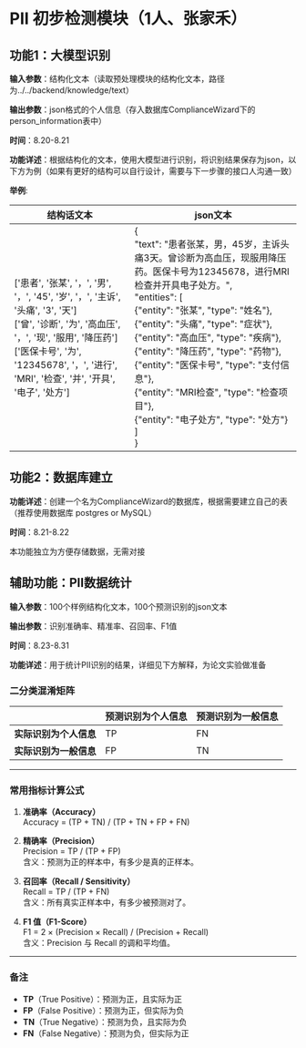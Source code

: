 # PII 初步检测模块（1人、张家禾）

## 功能1：大模型识别

**输入参数**：结构化文本（读取预处理模块的结构化文本，路径为../../backend/knowledge/text）

**输出参数**：json格式的个人信息（存入数据库ComplianceWizard下的person_information表中）

**时间**：8.20-8.21

**功能详述**：根据结构化的文本，使用大模型进行识别，将识别结果保存为json，以下方为例（如果有更好的结构可以自行设计，需要与下一步骤的接口人沟通一致）

 **举例**:
 

|   结构话文本           | json文本 | 
|--------------|----------|
| ['患者', '张某', '，', '男', '，', '45', '岁', '，', '主诉', '头痛', '3', '天']<br>['曾', '诊断', '为', '高血压', '，', '现', '服用', '降压药']<br>['医保卡号', '为', '12345678', '，', '进行', 'MRI', '检查', '并', '开具', '电子', '处方']| { <br> "text": "患者张某，男，45岁，主诉头痛3天。曾诊断为高血压，现服用降压药。医保卡号为12345678，进行MRI检查并开具电子处方。",<br>"entities": [<br>{"entity": "张某", "type": "姓名"},<br> {"entity": "头痛", "type": "症状"}, <br>{"entity": "高血压", "type": "疾病"},<br> {"entity": "降压药", "type": "药物"},<br>{"entity": "医保卡号", "type": "支付信息"},<br>  {"entity": "MRI检查", "type": "检查项目"},  <br>  {"entity": "电子处方", "type": "处方"}<br> ]<br>} | 


## 功能2：数据库建立

**功能详述**：创建一个名为ComplianceWizard的数据库，根据需要建立自己的表（推荐使用数据库 postgres or MySQL）

**时间**：8.21-8.22

本功能独立为方便存储数据，无需对接

## 辅助功能：PII数据统计

**输入参数**：100个样例结构化文本，100个预测识别的json文本

**输出参数**：识别准确率、精准率、召回率、F1值

**时间**：8.23-8.31

**功能详述**：用于统计PII识别的结果，详细见下方解释，为论文实验做准备

### 二分类混淆矩阵

|              | 预测识别为个人信息 | 预测识别为一般信息 |
|--------------|----------|----------|
| **实际识别为个人信息** | TP       |   FN     |
| **实际识别为一般信息** | FP       | TN       |

---

### 常用指标计算公式

1. **准确率（Accuracy）**  
   Accuracy = (TP + TN) / (TP + TN + FP + FN)

2. **精确率（Precision）**  
   Precision = TP / (TP + FP)  
   含义：预测为正的样本中，有多少是真的正样本。

3. **召回率（Recall / Sensitivity）**  
   Recall = TP / (TP + FN)  
   含义：所有真实正样本中，有多少被预测对了。

4. **F1 值（F1-Score）**  
   F1 = 2 × (Precision × Recall) / (Precision + Recall)  
   含义：Precision 与 Recall 的调和平均值。

---

### 备注
- **TP**（True Positive）：预测为正，且实际为正  
- **FP**（False Positive）：预测为正，但实际为负  
- **TN**（True Negative）：预测为负，且实际为负  
- **FN**（False Negative）：预测为负，但实际为正


